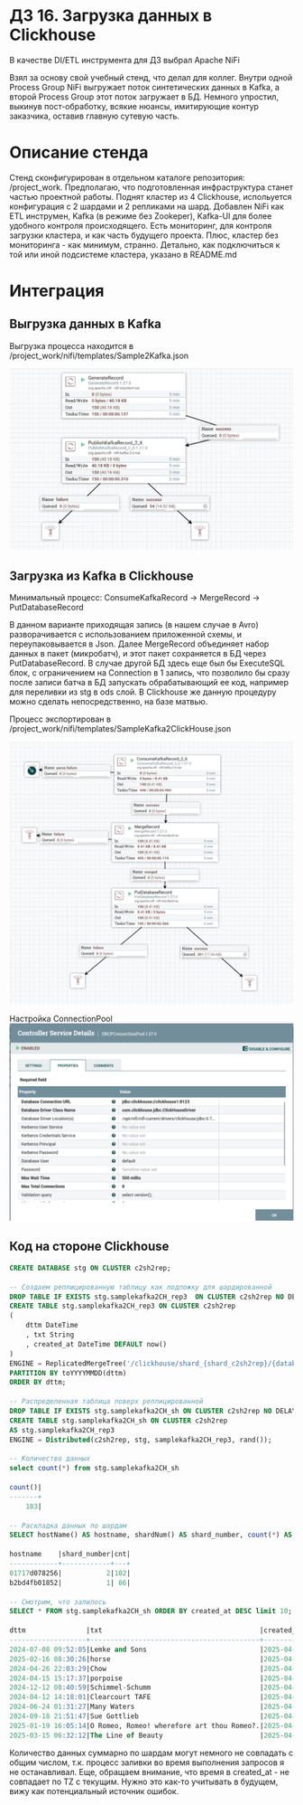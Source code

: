 # ДЗ 16. Загрузка данных в Clickhouse

В качестве DI/ETL инструмента для ДЗ выбрал Apache NiFi

Взял за основу свой учебный стенд, что делал для коллег. Внутри одной Process Group NiFi выгружает поток синтетических данных в Kafka, а второй Process Group этот поток загружает в БД. Немного упростил, выкинув пост-обработку, всякие нюансы, имитирующие контур заказчика, оставив главную сутевую часть.

# Описание стенда

Стенд сконфигурирован в отдельном каталоге репозитория: /project_work. Предполагаю, что подготовленная инфраструктура станет частью проектной работы.
Поднят кластер из 4 Clickhouse, испольуется конфигурация с 2 шардами и 2 репликами на шард.
Добавлен NiFi как ETL инструмен, Kafka (в режиме без Zookeper), Kafka-UI для более удобного контроля происходящего.
Есть мониторинг, для контроля загрузки кластера, и как часть будущего проекта. Плюс, кластер без мониторинга - как минимум, странно.
Детально, как подключиться к той или иной подсистеме кластера, указано в README.md

# Интеграция

## Выгрузка данных в Kafka

Выгрузка процесса находится в /project_work/nifi/templates/Sample2Kafka.json

![Скриншот](img/2025-04-06%20161133.png)

## Загрузка из Kafka в Clickhouse

Минимальный процесс: ConsumeKafkaRecord -> MergeRecord -> PutDatabaseRecord

В данном варианте приходящая запись (в нашем случае в Avro) разворачивается с использованием приложенной схемы, и переупаковывается в Json. Далее MergeRecord объединяет набор данных в пакет (микробатч), и этот пакет сохраняется в БД через PutDatabaseRecord. В случае другой БД здесь еще был бы ExecuteSQL блок, с ограничением на Connection в 1 запись, что позволило бы сразу после записи батча в БД запускать обрабатывающий ее код, например для переливки из stg в ods слой. В Clickhouse же данную процедуру можно сделать непосредственно, на базе матвью.

Процесс экспортирован в /project_work/nifi/templates/SampleKafka2ClickHouse.json

![Скриншот SampleKafka2ClickHouse](img/2025-04-06%20161729.png)

Настройка ConnectionPool
![Настройка ConnectionPool](img/2025-04-06%20162954.png)

## Код на стороне Clickhouse

```sql
CREATE DATABASE stg ON CLUSTER c2sh2rep;

-- Создаем реплицированную таблицу как подложку для шардированной
DROP TABLE IF EXISTS stg.samplekafka2CH_rep3  ON CLUSTER c2sh2rep NO DELAY;
CREATE TABLE stg.samplekafka2CH_rep3 ON CLUSTER c2sh2rep
(
    dttm DateTime
    , txt String
    , created_at DateTime DEFAULT now()
)
ENGINE = ReplicatedMergeTree('/clickhouse/shard_{shard_c2sh2rep}/{database}/{table}','{replica_c2sh2rep}')
PARTITION BY toYYYYMMDD(dttm)
ORDER BY dttm;

-- Распределенная таблица поверх реплицированной
DROP TABLE IF EXISTS stg.samplekafka2CH_sh ON CLUSTER c2sh2rep NO DELAY;
CREATE TABLE stg.samplekafka2CH_sh ON CLUSTER c2sh2rep
AS stg.samplekafka2CH_rep3
ENGINE = Distributed(c2sh2rep, stg, samplekafka2CH_rep3, rand());

-- Количество данных
select count(*) from stg.samplekafka2CH_sh

count()|
-------+
    183|

-- Раскладка данных по шардам
SELECT hostName() AS hostname, shardNum() AS shard_number, count(*) AS cnt FROM stg.samplekafka2CH_sh AS t GROUP BY 1, 2;

hostname    |shard_number|cnt|
------------+------------+---+
01717d078256|           2|102|
b2bd4fb01852|           1| 86|

-- Смотрим, что залилось
SELECT * FROM stg.samplekafka2CH_sh ORDER BY created_at DESC limit 10;

dttm               |txt                                       |created_at         |
-------------------+------------------------------------------+-------------------+
2024-07-08 09:52:05|Lemke and Sons                            |2025-04-06 13:51:33|
2025-02-16 08:30:26|horse                                     |2025-04-06 13:51:31|
2024-04-26 22:03:29|Chow                                      |2025-04-06 13:51:29|
2024-04-15 15:17:37|porpoise                                  |2025-04-06 13:51:27|
2024-12-12 08:40:59|Schimmel-Schumm                           |2025-04-06 13:51:25|
2024-04-12 14:18:01|Clearcourt TAFE                           |2025-04-06 13:51:23|
2024-06-24 01:31:27|Many Waters                               |2025-04-06 13:51:21|
2024-09-18 21:51:47|Sue Gottlieb                              |2025-04-06 13:51:19|
2025-01-19 16:05:14|O Romeo, Romeo! wherefore art thou Romeo?.|2025-04-06 13:51:17|
2025-03-15 06:32:12|The Line of Beauty                        |2025-04-06 13:51:15|
```

Количество данных суммарно по шардам могут немного не совпадать с общим числом, т.к. процесс заливки во время выполнения запросов я не останавливал.
Еще, обращаем внимание, что время в created_at - не совпадает по TZ с текущим. Нужно это как-то учитывать в будущем, вижу как потенциальный источник ошибок.
